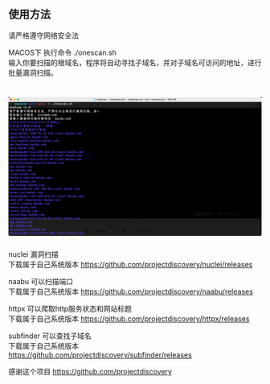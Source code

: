 ## **使用方法**
请严格遵守网络安全法

MACOS下 执行命令 ./onescan.sh <br>
输入你要扫描的根域名，程序将自动寻找子域名，并对子域名可访问的地址，进行批量漏洞扫描。<br>


<h1 align="center">
  <img src="https://github.com/wooluo/onescan/blob/main/image.png" alt="onescan" width="700px"></a>
</h1>

nuclei 漏洞扫描 <br>下载属于自己系统版本 https://github.com/projectdiscovery/nuclei/releases<br>

naabu 可以扫描端口<br>下载属于自己系统版本 https://github.com/projectdiscovery/naabu/releases <br>

httpx 可以爬取http服务状态和网站标题<br>下载属于自己系统版本 https://github.com/projectdiscovery/httpx/releases <br>

subfinder 可以查找子域名<br>下载属于自己系统版本 https://github.com/projectdiscovery/subfinder/releases <br>

感谢这个项目 https://github.com/projectdiscovery
